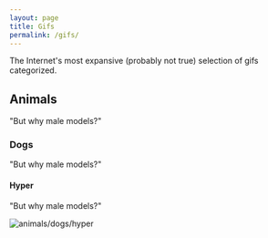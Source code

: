 ```yaml
---
layout: page
title: Gifs
permalink: /gifs/
---
```


The Internet's most expansive (probably not true) selection of gifs categorized. 

## Animals
"But why male models?"
### Dogs
"But why male models?"
#### Hyper
"But why male models?"

![animals/dogs/hyper](http://i.imgur.com/vYRQxQa.gifv)
